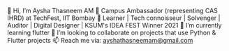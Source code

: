 👋 Hi, I’m Aysha Thasneem AM
🔭 Campus Ambassador (representing CAS IHRD) at TechFest, IIT Bombay
👀 Learner | Tech connoisseur | Solvenger | Auditor | Digital Designer | KSUM's IDEA FEST Winner 2021
🌱 I’m currently learning flutter
💞️ I’m looking to collaborate on projects that use Python & Flutter projects
📫 Reach me via: ayshathasneemam@gmail.com
